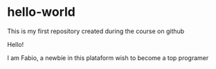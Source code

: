# hello-world
This is my first repository created during the course on github

Hello!

I am Fabio, a newbie in this plataform wish to become a top programer
